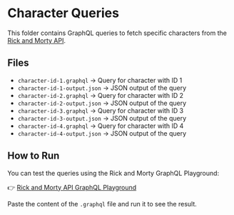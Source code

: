 # Character Queries

This folder contains GraphQL queries to fetch specific characters from the [Rick and Morty API](https://rickandmortyapi.com/graphql).

## Files

- `character-id-1.graphql` → Query for character with ID 1
- `character-id-1-output.json` → JSON output of the query
- `character-id-2.graphql` → Query for character with ID 2
- `character-id-2-output.json` → JSON output of the query
- `character-id-3.graphql` → Query for character with ID 3
- `character-id-3-output.json` → JSON output of the query
- `character-id-4.graphql` → Query for character with ID 4
- `character-id-4-output.json` → JSON output of the query

## How to Run

You can test the queries using the Rick and Morty GraphQL Playground:

👉 [Rick and Morty API GraphQL Playground](https://rickandmortyapi.com/graphql)

Paste the content of the `.graphql` file and run it to see the result.
